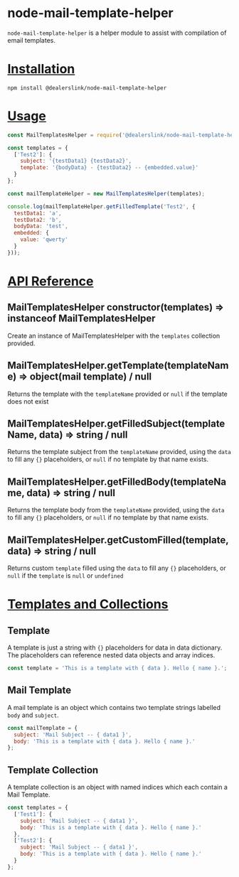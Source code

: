# node-mail-template-helper

`node-mail-template-helper` is a helper module to assist with compilation of email templates.

# [Installation](#installation)
<a name="installation"></a>

```shell
npm install @dealerslink/node-mail-template-helper
```

# [Usage](#usage)
<a name="usage"></a>

```js
const MailTemplatesHelper = require('@dealerslink/node-mail-template-helper');

const templates = {
  ['Test2']: {
    subject: '{testData1} {testData2}',
    template: '{bodyData} - {testData2} -- {embedded.value}'
  }
};

const mailTemplateHelper = new MailTemplatesHelper(templates);

console.log(mailTemplateHelper.getFilledTemplate('Test2', {
  testData1: 'a',
  testData2: 'b',
  bodyData: 'test',
  embedded: {
    value: 'qwerty'
  }
}));
```

# [API Reference](#api)
<a name="api"></a>

## MailTemplatesHelper constructor(templates) ⇒ instanceof MailTemplatesHelper
Create an instance of MailTemplatesHelper with the `templates` collection provided.

## MailTemplatesHelper.getTemplate(templateName) ⇒ object(mail template) / null
Returns the template with the `templateName` provided or `null` if the template does not exist

## MailTemplatesHelper.getFilledSubject(templateName, data) ⇒ string / null
Returns the template subject from the `templateName` provided, using the `data` to fill any `{}` placeholders, or `null` if no template by that name exists.

## MailTemplatesHelper.getFilledBody(templateName, data) ⇒ string / null
Returns the template body from the `templateName` provided, using the `data` to fill any `{}` placeholders, or `null` if no template by that name exists.

## MailTemplatesHelper.getCustomFilled(template, data) ⇒ string / null
Returns custom `template` filled using the `data` to fill any `{}` placeholders, or `null` if the `template` is `null` or `undefined`

# [Templates and Collections](#templates)
<a name="templates"></a>

## Template
A template is just a string with `{}` placeholders for data in data dictionary. The placeholders can reference nested data objects and array indices.

```js
const template = 'This is a template with { data }. Hello { name }.';
```

## Mail Template
A mail template is an object which contains two template strings labelled `body` and `subject`.

```js
const mailTemplate = {
  subject: 'Mail Subject -- { data1 }',
  body: 'This is a template with { data }. Hello { name }.'
};
```

## Template Collection
A template collection is an object with named indices which each contain a Mail Template.

```js
const templates = {
  ['Test1']: {
    subject: 'Mail Subject -- { data1 }',
    body: 'This is a template with { data }. Hello { name }.'
  },
  ['Test2']: {
    subject: 'Mail Subject -- { data1 }',
    body: 'This is a template with { data }. Hello { name }.'
  }
};
```
